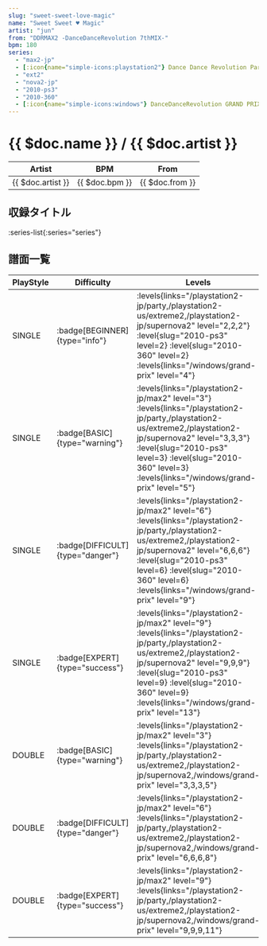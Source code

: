 ```yaml
---
slug: "sweet-sweet-love-magic"
name: "Sweet Sweet ♥ Magic"
artist: "jun"
from: "DDRMAX2 -DanceDanceRevolution 7thMIX-"
bpm: 180
series:
  - "max2-jp"
  - [:icon{name="simple-icons:playstation2"} Dance Dance Revolution Party Collection :icon{name="flag:jp-4x3"}](/playstation2-jp/party)
  - "ext2"
  - "nova2-jp"
  - "2010-ps3"
  - "2010-360"
  - [:icon{name="simple-icons:windows"} DanceDanceRevolution GRAND PRIX](/windows/grand-prix)
---
```


# {{ $doc.name }} / {{ $doc.artist }}

|Artist|BPM|From|
|------|---|----|
|{{ $doc.artist }}|{{ $doc.bpm }}|{{ $doc.from }}|

## 収録タイトル

:series-list{:series="series"}

## 譜面一覧

|PlayStyle|Difficulty|Levels|Notes|Movie|
|---------|----------|------|-----|-----|
|SINGLE| :badge[BEGINNER]{type="info"}| :levels{links="/playstation2-jp/party,/playstation2-us/extreme2,/playstation2-jp/supernova2" level="2,2,2"} :level{slug="2010-ps3" level=2} :level{slug="2010-360" level=2}  :levels{links="/windows/grand-prix" level="4"}|128/0||
|SINGLE| :badge[BASIC]{type="warning"}|<div class="field is-grouped is-grouped-multiline"> :levels{links="/playstation2-jp/max2" level="3"} :levels{links="/playstation2-jp/party,/playstation2-us/extreme2,/playstation2-jp/supernova2" level="3,3,3"} :level{slug="2010-ps3" level=3} :level{slug="2010-360" level=3}  :levels{links="/windows/grand-prix" level="5"}</div>|139/2||
|SINGLE| :badge[DIFFICULT]{type="danger"}|<div class="field is-grouped is-grouped-multiline"> :levels{links="/playstation2-jp/max2" level="6"} :levels{links="/playstation2-jp/party,/playstation2-us/extreme2,/playstation2-jp/supernova2" level="6,6,6"} :level{slug="2010-ps3" level=6} :level{slug="2010-360" level=6}  :levels{links="/windows/grand-prix" level="9"}</div>|276/19||
|SINGLE| :badge[EXPERT]{type="success"}|<div class="field is-grouped is-grouped-multiline"> :levels{links="/playstation2-jp/max2" level="9"} :levels{links="/playstation2-jp/party,/playstation2-us/extreme2,/playstation2-jp/supernova2" level="9,9,9"} :level{slug="2010-ps3" level=9} :level{slug="2010-360" level=9}  :levels{links="/windows/grand-prix" level="13"}</div>|372/33||
|DOUBLE| :badge[BASIC]{type="warning"}|<div class="field is-grouped is-grouped-multiline"> :levels{links="/playstation2-jp/max2" level="3"} :levels{links="/playstation2-jp/party,/playstation2-us/extreme2,/playstation2-jp/supernova2,/windows/grand-prix" level="3,3,3,5"}</div>|131/3||
|DOUBLE| :badge[DIFFICULT]{type="danger"}|<div class="field is-grouped is-grouped-multiline"> :levels{links="/playstation2-jp/max2" level="6"} :levels{links="/playstation2-jp/party,/playstation2-us/extreme2,/playstation2-jp/supernova2,/windows/grand-prix" level="6,6,6,8"}</div>|235/2||
|DOUBLE| :badge[EXPERT]{type="success"}|<div class="field is-grouped is-grouped-multiline"> :levels{links="/playstation2-jp/max2" level="9"} :levels{links="/playstation2-jp/party,/playstation2-us/extreme2,/playstation2-jp/supernova2,/windows/grand-prix" level="9,9,9,11"}</div>|330/3||
